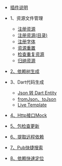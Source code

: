 * [插件说明](README.md)

* 1、资源文件管理
    * [注册资源](chapter-1/part-1.md)
    * [注册资源(目录)](chapter-1/part-2.md)
    * [注册字体](chapter-1/part-3.md)
    * [资源重置](chapter-1/part-4.md)
    * [检查重复资源](chapter-1/part-5.md)
    * [归纳资源](chapter-1/part-6.md)


* [2、依赖树生成](chapter-2/part-1.md)

* 3、Dart代码生成
    * [Json 转 Dart Entity](chapter-3/part-1.md)
    * [fromJson、toJson](chapter-3/part-2.md)
    * [Live Template](chapter-3/part-3.md)

* [4、Http接口Mock](chapter-4/part-1.md)

* [5、包检查更新](chapter-5/part-1.md)

* [6、提取远程依赖](chapter-6/part-1.md)

* [7、Pub快捷搜索](chapter-7/part-1.md)

* [8、依赖快速定位](chapter-8/part-1.md)
